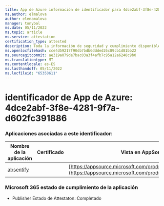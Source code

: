 ```yaml
---
title: App de Azure información de identificador para 4dce2abf-3f8e-4281-9f7a-d602fc391886
ms.author: elmalova
author: elenamalova
manager: tonybal
ms.date: 05/11/2022
ms.topic: article
ms.service: attestation
certification_type: attested
description: Toda la información de seguridad y cumplimiento disponible para 4dce2abf-3f8e-4281-9f7a-d602fc391886.
ms.openlocfilehash: cce4d59217f90db7bdb6ddded26c89cb1d81bb22
ms.sourcegitcommit: ae319a079de7bac03a3f4afb7c95a12a6248c9b0
ms.translationtype: MT
ms.contentlocale: es-ES
ms.lasthandoff: 05/11/2022
ms.locfileid: "65350611"
---
```

# <a name="azure-app-id-4dce2abf-3f8e-4281-9f7a-d602fc391886"></a>identificador de App de Azure: 4dce2abf-3f8e-4281-9f7a-d602fc391886


### <a name="apps-associated-with-this-id"></a>Aplicaciones asociadas a este identificador:
| **Nombre de la aplicación** | **Certificado** | **Vista en AppSource** |
|--------------|---------------|-----------------------|
| [absentify](../forward/WA200003833.md) |  | [https://appsource.microsoft.com/product/office/WA200003833](https://appsource.microsoft.com/product/office/WA200003833) |

### <a name="microsoft-365-app-compliance-status"></a>Microsoft 365 estado de cumplimiento de la aplicación
- Publisher Estado de Attestaton: Completado
